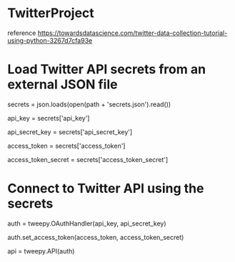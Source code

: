 # TwitterProject

reference
https://towardsdatascience.com/twitter-data-collection-tutorial-using-python-3267d7cfa93e

# Load Twitter API secrets from an external JSON file

secrets = json.loads(open(path + 'secrets.json').read())

api_key = secrets['api_key']

api_secret_key = secrets['api_secret_key']

access_token = secrets['access_token']

access_token_secret = secrets['access_token_secret']

# Connect to Twitter API using the secrets

auth = tweepy.OAuthHandler(api_key, api_secret_key)

auth.set_access_token(access_token, access_token_secret)

api = tweepy.API(auth)
